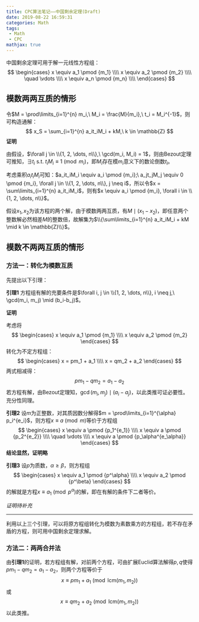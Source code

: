 ```yaml
---
title: CPC算法笔记——中国剩余定理(Draft)
date: 2019-08-22 16:59:31
categories: Math
tags:
 - Math
 - CPC
mathjax: true
---
```


中国剩余定理可用于解一元线性方程组：
$$
\begin{cases}
x \equiv a_1 \pmod {m_1} \\\\
x \equiv a_2 \pmod {m_2} \\\\
\quad \vdots \\\\
x \equiv a_n \pmod {m_n} \\\\
\end{cases}
$$

## 模数两两互质的情形

令$M = \prod\limits_{i=1}^{n} m_i,\ M_i = \frac{M}{m_i},\ t_i = M_i^{-1}$，则可构造通解：
$$
x_S = \sum_{i=1}^{n} a_it_iM_i + kM,\ k \in \mathbb{Z}
$$
**证明**

由假设，$\forall j \in \\{1, 2, \dots, n\\},\ \gcd(m_i, M_i) = 1$，则由Bezout定理可推知，$\exists t_i \text{ s.t. } t_iM_i \equiv 1 \pmod {m_i}$，即$M_i$存在模$m_i$意义下的数论倒数$t_i$。

考虑乘积$a_it_iM_i$可知：$a_it_iM_i \equiv a_i \pmod {m_i};\ a_jt_jM_j \equiv 0 \pmod {m_i}, \forall j \in \\{1, 2, \dots, n\\}, j \neq i$，所以令$x = \sum\limits_{i=1}^{n} a_it_iM_i$，则有$x \equiv a_i \pmod {m_i}, \forall i \in \\{1, 2, \dots, n\\}$。

假设$x_1, x_2$为该方程的两个解，由于模数两两互质，有$M \mid (x_1-x_2)$，即任意两个整数解必然相差$M$的整数倍，故解集为$\\{\sum\limits_{i=1}^{n} a_it_iM_i + kM \mid k \in \mathbb{Z}\\}$。


## 模数不两两互质的情形

### 方法一：转化为模数互质

先提出以下引理：

**引理1** 方程组有解的充要条件是$\forall i, j \in \\{1, 2, \dots, n\\}, i \neq j,\ \gcd(m_i, m_j) \mid (b_i-b_j)$。

**证明**

考虑将
$$
\begin{cases}
x \equiv a_1 \pmod {m_1} \\\\
x \equiv a_2 \pmod {m_2}
\end{cases}
$$
转化为不定方程组：
$$
\begin{cases}
x = pm_1 + a_1 \\\\
x = qm_2 + a_2
\end{cases}
$$
两式相减得：
$$
pm_1 - qm_2 = a_1 - a_2
$$
若方程有解，由Bezout定理知，$\gcd(m_i, m_j) \mid (a_i - a_j)$，以此类推可证必要性。充分性同理。

**引理2** 设$m$为正整数，对其质因数分解得$m = \prod\limits_{i=1}^{\alpha} p_i^{e_i}$，则方程$x \equiv a \pmod m$等价于方程组
$$
\begin{cases}
x \equiv a \pmod {p_1^{e_1}} \\\\
x \equiv a \pmod {p_2^{e_2}} \\\\
\quad \vdots \\\\
x \equiv a \pmod {p_\alpha^{e_\alpha}}
\end{cases}
$$
**结论显然，证明略**

**引理3** 设$p$为质数，$\alpha \geq \beta$，则方程组
$$
\begin{cases}
x \equiv a_1 \pmod {p^\alpha} \\\\
x \equiv a_2 \pmod {p^\beta}
\end{cases}
$$
的解就是方程$x \equiv a_1 \pmod {p^\alpha}$的解，即在有解的条件下二者等价。

_证明待补充_

------

利用以上三个引理，可以将原方程组转化为模数为素数乘方的方程组，若不存在矛盾的方程，则可用中国剩余定理求解。

### 方法二：两两合并法

由**引理1**的证明，若方程组有解，对前两个方程，可由扩展Euclid算法解得$p, q$使得$pm_1 - qm_2 = a_1 - a_2$，则两个方程等价于
$$
x \equiv pm_1+a_1 \pmod {\mathrm{lcm}(m_1, m_2)}
$$
或
$$
x \equiv qm_2+a_2 \pmod {\mathrm{lcm}(m_1, m_2)}
$$
以此类推。
